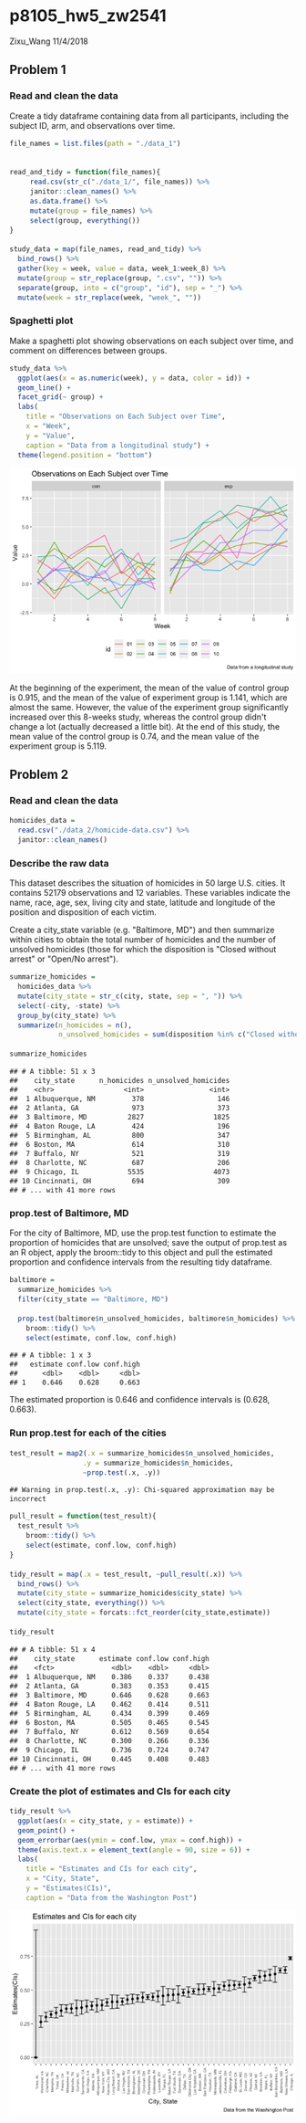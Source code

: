 p8105\_hw5\_zw2541
================
Zixu\_Wang
11/4/2018

Problem 1
---------

### Read and clean the data

Create a tidy dataframe containing data from all participants, including the subject ID, arm, and observations over time.

``` r
file_names = list.files(path = "./data_1")


read_and_tidy = function(file_names){
     read.csv(str_c("./data_1/", file_names)) %>% 
     janitor::clean_names() %>% 
     as.data.frame() %>% 
     mutate(group = file_names) %>% 
     select(group, everything())
}

study_data = map(file_names, read_and_tidy) %>% 
  bind_rows() %>% 
  gather(key = week, value = data, week_1:week_8) %>% 
  mutate(group = str_replace(group, ".csv", "")) %>% 
  separate(group, into = c("group", "id"), sep = "_") %>% 
  mutate(week = str_replace(week, "week_", ""))
```

### Spaghetti plot

Make a spaghetti plot showing observations on each subject over time, and comment on differences between groups.

``` r
study_data %>%
  ggplot(aes(x = as.numeric(week), y = data, color = id)) +
  geom_line() +
  facet_grid(~ group) +
  labs(
    title = "Observations on Each Subject over Time",
    x = "Week",
    y = "Value",
    caption = "Data from a longitudinal study") +
  theme(legend.position = "bottom")
```

![](p8105_hw5_zw2541_files/figure-markdown_github/unnamed-chunk-2-1.png)

At the beginning of the experiment, the mean of the value of control group is 0.915, and the mean of the value of experiment group is 1.141, which are almost the same. However, the value of the experiment group significantly increased over this 8-weeks study, whereas the control group didn't change a lot (actually decreased a little bit). At the end of this study, the mean value of the control group is 0.74, and the mean value of the experiment group is 5.119.

Problem 2
---------

### Read and clean the data

``` r
homicides_data = 
  read.csv("./data_2/homicide-data.csv") %>% 
  janitor::clean_names() 
```

### Describe the raw data

This dataset describes the situation of homicides in 50 large U.S. cities. It contains 52179 observations and 12 variables. These variables indicate the name, race, age, sex, living city and state, latitude and longitude of the position and disposition of each victim.

Create a city\_state variable (e.g. "Baltimore, MD") and then summarize within cities to obtain the total number of homicides and the number of unsolved homicides (those for which the disposition is "Closed without arrest" or "Open/No arrest").

``` r
summarize_homicides = 
  homicides_data %>% 
  mutate(city_state = str_c(city, state, sep = ", ")) %>% 
  select(-city, -state) %>% 
  group_by(city_state) %>% 
  summarize(n_homicides = n(),
            n_unsolved_homicides = sum(disposition %in% c("Closed without arrest", "Open/No arrest")))

summarize_homicides
```

    ## # A tibble: 51 x 3
    ##    city_state      n_homicides n_unsolved_homicides
    ##    <chr>                 <int>                <int>
    ##  1 Albuquerque, NM         378                  146
    ##  2 Atlanta, GA             973                  373
    ##  3 Baltimore, MD          2827                 1825
    ##  4 Baton Rouge, LA         424                  196
    ##  5 Birmingham, AL          800                  347
    ##  6 Boston, MA              614                  310
    ##  7 Buffalo, NY             521                  319
    ##  8 Charlotte, NC           687                  206
    ##  9 Chicago, IL            5535                 4073
    ## 10 Cincinnati, OH          694                  309
    ## # ... with 41 more rows

### prop.test of Baltimore, MD

For the city of Baltimore, MD, use the prop.test function to estimate the proportion of homicides that are unsolved; save the output of prop.test as an R object, apply the broom::tidy to this object and pull the estimated proportion and confidence intervals from the resulting tidy dataframe.

``` r
baltimore =
  summarize_homicides %>% 
  filter(city_state == "Baltimore, MD") 

  prop.test(baltimore$n_unsolved_homicides, baltimore$n_homicides) %>% 
    broom::tidy() %>% 
    select(estimate, conf.low, conf.high)
```

    ## # A tibble: 1 x 3
    ##   estimate conf.low conf.high
    ##      <dbl>    <dbl>     <dbl>
    ## 1    0.646    0.628     0.663

The estimated proportion is 0.646 and confidence intervals is (0.628, 0.663).

### Run prop.test for each of the cities

``` r
test_result = map2(.x = summarize_homicides$n_unsolved_homicides, 
                  .y = summarize_homicides$n_homicides, 
                  ~prop.test(.x, .y))
```

    ## Warning in prop.test(.x, .y): Chi-squared approximation may be incorrect

``` r
pull_result = function(test_result){
  test_result %>% 
    broom::tidy() %>% 
    select(estimate, conf.low, conf.high)
}

tidy_result = map(.x = test_result, ~pull_result(.x)) %>% 
  bind_rows() %>% 
  mutate(city_state = summarize_homicides$city_state) %>% 
  select(city_state, everything()) %>% 
  mutate(city_state = forcats::fct_reorder(city_state,estimate))

tidy_result
```

    ## # A tibble: 51 x 4
    ##    city_state      estimate conf.low conf.high
    ##    <fct>              <dbl>    <dbl>     <dbl>
    ##  1 Albuquerque, NM    0.386    0.337     0.438
    ##  2 Atlanta, GA        0.383    0.353     0.415
    ##  3 Baltimore, MD      0.646    0.628     0.663
    ##  4 Baton Rouge, LA    0.462    0.414     0.511
    ##  5 Birmingham, AL     0.434    0.399     0.469
    ##  6 Boston, MA         0.505    0.465     0.545
    ##  7 Buffalo, NY        0.612    0.569     0.654
    ##  8 Charlotte, NC      0.300    0.266     0.336
    ##  9 Chicago, IL        0.736    0.724     0.747
    ## 10 Cincinnati, OH     0.445    0.408     0.483
    ## # ... with 41 more rows

### Create the plot of estimates and CIs for each city

``` r
tidy_result %>% 
  ggplot(aes(x = city_state, y = estimate)) + 
  geom_point() +
  geom_errorbar(aes(ymin = conf.low, ymax = conf.high)) +
  theme(axis.text.x = element_text(angle = 90, size = 6)) +
  labs(
    title = "Estimates and CIs for each city",
    x = "City, State",
    y = "Estimates(CIs)",
    caption = "Data from the Washington Post")
```

![](p8105_hw5_zw2541_files/figure-markdown_github/unnamed-chunk-7-1.png)
